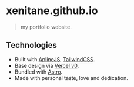 # xenitane.github.io

> my portfolio website.

## Technologies

- Built with [AplineJS](https://alpinejs.dev), [TailwindCSS](https://tailwindcss.com).
- Base design via [Vercel v0](https://v0.dev/).
- Bundled with [Astro](https://astro.build).
- Made with personal taste, love and dedication.
